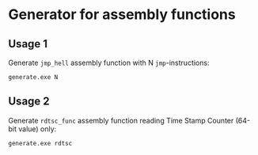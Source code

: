 # Generator for assembly functions

## Usage 1

Generate `jmp_hell` assembly function with N `jmp`-instructions:
```
generate.exe N
```
## Usage 2

Generate `rdtsc_func` assembly function reading Time Stamp Counter (64-bit value) only:
```
generate.exe rdtsc
```
